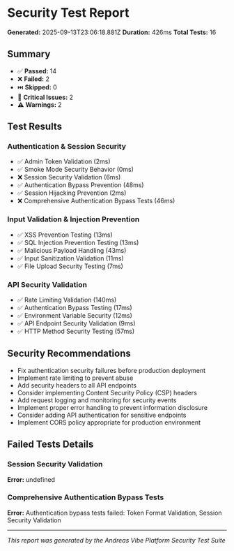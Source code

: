 
# Security Test Report

**Generated:** 2025-09-13T23:06:18.881Z
**Duration:** 426ms
**Total Tests:** 16

## Summary

- ✅ **Passed:** 14
- ❌ **Failed:** 2
- ⏭️ **Skipped:** 0
- 🚨 **Critical Issues:** 2
- ⚠️ **Warnings:** 2

## Test Results

### Authentication & Session Security
- ✅ Admin Token Validation (2ms)
- ✅ Smoke Mode Security Behavior (0ms)
- ❌ Session Security Validation (6ms)
- ✅ Authentication Bypass Prevention (48ms)
- ✅ Session Hijacking Prevention (2ms)
- ❌ Comprehensive Authentication Bypass Tests (46ms)

### Input Validation & Injection Prevention
- ✅ XSS Prevention Testing (13ms)
- ✅ SQL Injection Prevention Testing (13ms)
- ✅ Malicious Payload Handling (43ms)
- ✅ Input Sanitization Validation (11ms)
- ✅ File Upload Security Testing (7ms)

### API Security Validation
- ✅ Rate Limiting Validation (140ms)
- ✅ Authentication Bypass Testing (17ms)
- ✅ Environment Variable Security (12ms)
- ✅ API Endpoint Security Validation (9ms)
- ✅ HTTP Method Security Testing (57ms)

## Security Recommendations

- Fix authentication security failures before production deployment
- Implement rate limiting to prevent abuse
- Add security headers to all API endpoints
- Consider implementing Content Security Policy (CSP) headers
- Add request logging and monitoring for security events
- Implement proper error handling to prevent information disclosure
- Consider adding API authentication for sensitive endpoints
- Implement CORS policy appropriate for production environment

## Failed Tests Details

### Session Security Validation
**Error:** undefined

### Comprehensive Authentication Bypass Tests
**Error:** Authentication bypass tests failed: Token Format Validation, Session Security Validation


---
*This report was generated by the Andreas Vibe Platform Security Test Suite*

